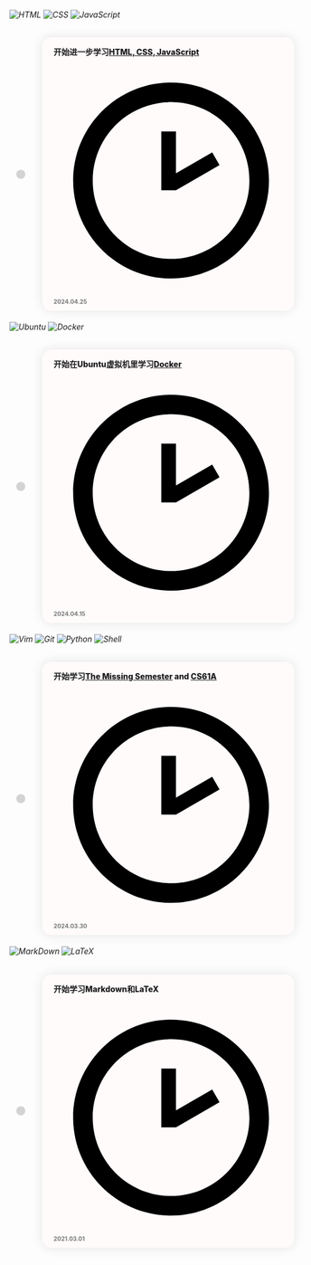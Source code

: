 <!-- <style>
.timeline {
  margin: 20px 0;
}

.timeline-item {
  position: relative;
  padding: 20px 0;
}

.timeline-date {
  font-weight: bold;
}

.timeline-content {
  padding-left: 30px;
}

.timeline-item::before {
  content: '';
  position: absolute;
  top: 0;
  left: 15px;
  width: 2px;
  height: 100%;
  background-color: #007bff; /* 时间线的颜色 */
}
</style> -->

<style>

/* .timeline-wrapper {
    flex: 1;
    overflow-y: auto;
    padding: 15px 5px 30px 0;
}

.timeline-wrapper::before {
    content: "";
    position: absolute;
    width: 1px;
    top: 0;
    left: 20px;
    bottom: 0;
    height: 100%;
    background-image: linear-gradient(
        to top,
        var(--md-default-bg-color),
        var(--md-default-fg-color--lighter) 100px 
    );
}

.timeline {
    position: relative;;
    width: 100%;
}

.timeline-item {
    display: flex;
    align-items: center;
    margin-bottom: 1em;
}

.timeline-dot-wrapper {
    width: 60px;
}

.timeline-dot {
    left: 12px;
    position: relative;
    width: 16px;
    height: 16px;
    border-radius: 50%;
    background: #d3d3d3;
    box-shadow: 0 0 0 5px var(--md-default-bg-color);
    top: 0;
}

.timeline-content {
    width: 100%;
    position: relative;
}

.timeline-content::before {
    content: "";
    position: absolute;
    width: 20px;
    height: 20px;
    transform: rotate(45deg);
    background-color: var(--md-primary-fg-color);
    left: -10px;
    top: calc(50% - 10px);
}

.timeline-card {
    position: relative;
    display: -ms-flexbox;
    display: flex;
    -ms-flex-direction: column;
    flex-direction: column;
    min-width: 0;
    word-wrap: break-word;
    background-color: var(--md-primary-fg-color);
    background-clip: border-box;
    border-radius: .25rem;
    padding-top: 10px;
    padding-bottom: 10px;
    padding-left: 15px;
    padding-right: 10px;
}

.changelog-time {
    font-size: 1.2em;
}

.changelog-time::before {
    content: "🕙 ";
}

.changelog-type {
    background-color: #3f6ec6b0;
    border-radius: 3px;
    font-size: 85%;
    padding: 3px;
}
.changelog-type::before {
    content: "更新";
}

.changelog-content {
    margin-top: 10px;
}

.changelog-content p {
    margin-top: 0;
    margin-bottom: 5px;
}

.changelog-content a {
    color: var(--md-default-fg-color);
}


.changelog-type-function {
    background-color: #e6695bb0;
}
.changelog-type-function::before {
    content: "功能性更新";
}

.changelog-type-pageupdate {
    background-color: #3f6ec6b0;
}
.changelog-type-pageupdate::before {
    content: "页面更新";
}

.changelog-type-newpage {
    background-color: #e6ad5bb0;
}
.changelog-type-newpage::before {
    content: "新增页面";
} */

.diary-wrapper {
    flex: 1;
    overflow-y: auto;
    padding: 20px 20px 30px 0;
}
.diary-wrapper::before {
    content: "";
    position: absolute;
    width: 1px;
    top: 0;
    left: 20px;
    bottom: 0;
    height: 100%;
    background-image: linear-gradient(
        to top,
        var(--md-default-bg-color),
        var(--md-default-fg-color--lighter) 100px 
    );
}
.diary-item {
    display: flex;
    align-items: center;
    margin-bottom: 1em;
}

.diary-dot-wrapper {
    width: 60px;
}
.diary-dot {
    left: 12px;
    position: relative;
    width: 16px;
    height: 16px;
    border-radius: 50%;
    background: #d3d3d3;
    box-shadow: 0 0 0 5px var(--md-default-bg-color);
    /* text-align: center; */
    top: 0;
}

.diary-time {
    font-size: .64rem;
    color: #777777;
    margin-top: 5px;
    margin-left: 5px;
}

.diary-card {
    position: relative;
    display: -ms-flexbox;
    display: flex;
    -ms-flex-direction: column;
    flex-direction: column;
    min-width: 0;
    word-wrap: break-word;
    background-color: #fffbfb;
    background-clip: border-box;
    border-radius: 1rem;
    padding-top: 10px;
    padding-bottom: 10px;
    padding-left: 15px;
    padding-right: 10px;
    box-shadow: 0 0px 20px rgba(0,0,0,0.1);
}
[data-md-color-scheme="slate"] .diary-card {
    background-color: #333333;
}

.diary-content {
    width: 100%;
    position: relative;
    margin-left: 5px;
/*    margin-right: 10px;*/
    margin-top: 0px;
}
.diary-content img {
    border-radius: 10px !important;
    height: 110px !important;
    margin-top: 5px !important;
    margin-right: 8px !important;
    transition: opacity 0.4s ease !important;
}
.diary-content img:hover {
    opacity: .7 !important;
}

.diary-content h6 img {
    font-size: 1em !important;
    font-weight: bold !important;
    margin-top: 0.67em !important;
    margin-right: 0.67em !important;
}

.diary-content p {
    margin-block-start: 5px;
    margin-block-end: 5px;
}



</style>



<div>

<div>
<h6>    
    <img alt="HTML" src="https://img.shields.io/badge/HTML-Markup-orange?logo=html5&logoColor=fff" /> 
    <img alt="CSS" src="https://img.shields.io/badge/CSS-Style-blue?logo=css3&logoColor=fff" /> 
    <img alt="JavaScript" src="https://img.shields.io/badge/JavaScript-Language-yellow?logo=javascript&logoColor=fff" />
</h6>
</div>

  <div class="diary-item">
    <div class="diary-dot-wrapper"><div class="diary-dot"></div></div>
    <div class="diary-content"><div class="diary-card">
      <div class="diary-content">
        <p style="font-weight: 800;">开始进一步学习<a href="https://www.youtube.com/watch?v=nu_pCVPKzTk">HTML, CSS, JavaScript</a></p>
        </p>
      </div>
      <div class="diary-time">
        <span class="twemoji"><svg viewBox="0 0 24 24" xmlns="http://www.w3.org/2000/svg"><path d="M12 20c4.42 0 8-3.58 8-8s-3.58-8-8-8-8 3.58-8 8 3.58 8 8 8m0-18c5.5 0 10 4.5 10 10s-4.5 10-10 10C6.47 22 2 17.5 2 12S6.5 2 12 2m.5 11H11V7h1.5v4.26l3.7-2.13.75 1.3L12.5 13Z"></path></svg></span>
        <b>2024.04.25</b></div></div></div>
  </div>

<div>
<h6>
<img alt="Ubuntu" src="https://img.shields.io/badge/Ubuntu-Linux-orange?logo=ubuntu&logoColor=fff" >
<img alt="Docker" src="https://img.shields.io/badge/Docker-Container-blue?logo=docker&logoColor=fff" >
</h6>
</div>

  <div class="diary-item">
    <div class="diary-dot-wrapper"><div class="diary-dot"></div></div>
    <div class="diary-content"><div class="diary-card">
      <div class="diary-content">
        <p style="font-weight: 800;">开始在Ubuntu虚拟机里学习<a href="https://www.youtube.com/watch?v=pTFZFxd4hOI">Docker</a></p>
        </p>
      </div>
      <div class="diary-time">
        <span class="twemoji"><svg viewBox="0 0 24 24" xmlns="http://www.w3.org/2000/svg"><path d="M12 20c4.42 0 8-3.58 8-8s-3.58-8-8-8-8 3.58-8 8 3.58 8 8 8m0-18c5.5 0 10 4.5 10 10s-4.5 10-10 10C6.47 22 2 17.5 2 12S6.5 2 12 2m.5 11H11V7h1.5v4.26l3.7-2.13.75 1.3L12.5 13Z"></path></svg></span>
        <b>2024.04.15</b></div></div></div>
</div>

<div>
<h6>
<img alt="Vim" src="https://img.shields.io/badge/Vim-Editor-brightgreen?logo=vim&logoColor=fff" >
<img alt="Git" src="https://img.shields.io/badge/Git-Version%20Control-lightgrey?logo=git&logoColor=fff" />
<img alt="Python" src="https://img.shields.io/badge/Python-Programming-blue?logo=python&logoColor=fff" />
<img alt="Shell" src="https://img.shields.io/badge/Shell-Bash-green?logo=gnu-bash&logoColor=fff" />
</h6>
</div>

  </div>
  <div class="diary-item">
    <div class="diary-dot-wrapper"><div class="diary-dot"></div></div>
    <div class="diary-content"><div class="diary-card">
      <div class="diary-content">
        <p style="font-weight: 800;">开始学习<a href= "https://www.youtube.com/watch?v=Z56Jmr9Z34Q">The Missing Semester</a> and <a href="https://www.youtube.com/@JohnDeNero">CS61A</a></p>
      </div>
      <div class="diary-time">
        <span class="twemoji"><svg viewBox="0 0 24 24" xmlns="http://www.w3.org/2000/svg"><path d="M12 20c4.42 0 8-3.58 8-8s-3.58-8-8-8-8 3.58-8 8 3.58 8 8 8m0-18c5.5 0 10 4.5 10 10s-4.5 10-10 10C6.47 22 2 17.5 2 12S6.5 2 12 2m.5 11H11V7h1.5v4.26l3.7-2.13.75 1.3L12.5 13Z"></path></svg></span>
        <b>2024.03.30</b> </div></div></div>
  </div>


<div><h6>      	
    <img alt="MarkDown" src="https://img.shields.io/badge/Markdown-Markup-lightgrey?logo=markdown&logoColor=fff" >
    <img alt="LaTeX" src="https://img.shields.io/badge/LaTeX-Typesetting-blue?logo=latex&logoColor=fff" >
</h6></div>
  <div class="diary-item">
    <div class="diary-dot-wrapper"><div class="diary-dot"></div></div>
    <div class="diary-content"><div class="diary-card">
      <div class="diary-content">
        <p style="font-weight: 800;">开始学习Markdown和LaTeX</p>
      </div>
      <div class="diary-time">
        <span class="twemoji"><svg viewBox="0 0 24 24" xmlns="http://www.w3.org/2000/svg"><path d="M12 20c4.42 0 8-3.58 8-8s-3.58-8-8-8-8 3.58-8 8 3.58 8 8 8m0-18c5.5 0 10 4.5 10 10s-4.5 10-10 10C6.47 22 2 17.5 2 12S6.5 2 12 2m.5 11H11V7h1.5v4.26l3.7-2.13.75 1.3L12.5 13Z"></path></svg></span>
        <b>2021.03.01</b></div></div></div>
  </div>

</div>

